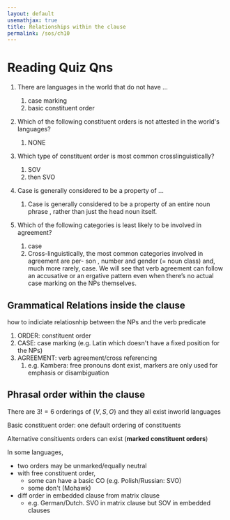 ```yaml
---
layout: default
usemathjax: true
title: Relationships within the clause
permalink: /sos/ch10
---
```


# Reading Quiz Qns

1. There are languages in the world that do not have ...
   1. case marking
   2. basic constituent order

2. Which of the following constituent orders is not attested in the world's languages?
   1. NONE

3. Which type of constituent order is most common crosslinguistically?
   1. SOV
   2. then SVO

4. Case is generally considered to be a property of ...
   1. Case is generally considered to be a property of an entire noun phrase , rather than just the head noun itself.

5. Which of the following categories is least likely to be involved in agreement?
   1. case
   2. Cross-linguistically, the most common categories involved in agreement are per-
son , number and gender (= noun class) and, much more rarely, case. We will see
that verb agreement can follow an accusative or an ergative pattern even when there’s
no actual case marking on the NPs themselves.

## Grammatical Relations inside the clause

how to indiciate relatiosnhip between the NPs and the verb predicate

1. ORDER: constituent order
2. CASE: case marking (e.g. Latin which doesn't have a fixed position for the NPs)
3. AGREEMENT: verb agreement/cross referencing
   1. e.g. Kambera: free pronouns dont exist, markers are only used for emphasis or disambiguation
   

## Phrasal order within the clause

There are $3! = 6$ orderings of $\{V, S, O\}$ and they all exist inworld languages

Basic constituent order: one default ordering of constituents

Alternative consitiuents orders can exist (**marked constituent orders**)

In some languages, 

- two orders may be unmarked/equally neutral
- with free constituent order, 
  - some can have a basic CO (e.g. Polish/Russian: SVO)
  - some don't (Mohawk)
- diff order in embedded clause from matrix clause
  - e.g. German/Dutch. SVO in matrix clause but  SOV in embedded clauses